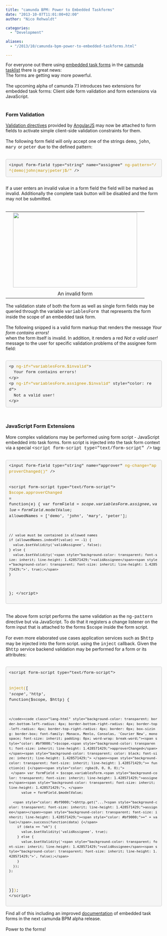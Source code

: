```yaml
---
title: "camunda BPM: Power to Embedded Taskforms"
date: "2013-10-07T11:01:00+02:00"
author: "Nico Rehwaldt"

categories:
  - "Development"

aliases:
  - "/2013/10/camunda-bpm-power-to-embedded-taskforms.html"

---
```


For everyone out there using <a href="http://docs.camunda.org/latest/guides/user-guide/#tasklist-task-forms-embedded-task-forms">embedded task forms</a>&nbsp;in the&nbsp;<a href="http://docs.camunda.org/latest/guides/user-guide/#tasklist">camunda tasklist</a>&nbsp;there is great news:<br />
The forms are getting way more powerful.<br />
<br />
The upcoming alpha of camunda 7.1 introduces two extensions for embedded task forms: Client side form validation and form extensions via JavaScript.<br />
<a name='more'></a><br />
<h3>
Form Validation</h3>
<div>
<a href="http://docs.angularjs.org/api/ng.directive:input">Validation directives</a>&nbsp;provided by&nbsp;<a href="http://angularjs.org/">AngularJS</a>&nbsp;may now be attached to form fields to activate simple client-side validation constraints for them.<br />
<br />
The following form field will only accept one of the strings <span style="font-family: Courier New, Courier, monospace;">demo</span>, <span style="font-family: Courier New, Courier, monospace;">john</span>, <span style="font-family: Courier New, Courier, monospace;">mary</span><span style="font-family: Courier New, Courier, monospace; font-size: x-small;"> </span>or <span style="font-family: Courier New, Courier, monospace;">peter</span>&nbsp;due to the defined pattern:<br />
<br /></div>
<pre style="background-color: whitesmoke; border-bottom-left-radius: 4px; border-bottom-right-radius: 4px; border-top-left-radius: 4px; border-top-right-radius: 4px; border: 1px solid rgb(204, 204, 204); box-sizing: border-box; font-family: Monaco, Menlo, Consolas, 'Courier New', monospace; font-size: 13px; line-height: 1.428571429; margin-bottom: 10px; padding: 9.5px; white-space: pre-wrap; word-break: break-all; word-wrap: break-word;"><code class="lang-html" style="background-color: transparent; border-bottom-left-radius: 4px; border-bottom-right-radius: 4px; border-top-left-radius: 4px; border-top-right-radius: 4px; border: 0px; box-sizing: border-box; color: inherit; font-family: Monaco, Menlo, Consolas, 'Courier New', monospace; font-size: inherit; padding: 0px; word-wrap: break-word;">&lt;input form-field type="string" name="assignee" </code><code class="lang-html" style="background-color: transparent; border-bottom-left-radius: 4px; border-bottom-right-radius: 4px; border-top-left-radius: 4px; border-top-right-radius: 4px; border: 0px; box-sizing: border-box; font-family: Monaco, Menlo, Consolas, 'Courier New', monospace; font-size: inherit; padding: 0px; word-wrap: break-word;"><span style="color: #bf9000;">ng-pattern="/^(demo|john|mary|peter)$<span id="goog_340102718"></span><span id="goog_340102719"></span>/"</span></code><code class="lang-html" style="background-color: transparent; border-bottom-left-radius: 4px; border-bottom-right-radius: 4px; border-top-left-radius: 4px; border-top-right-radius: 4px; border: 0px; box-sizing: border-box; color: inherit; font-family: Monaco, Menlo, Consolas, 'Courier New', monospace; font-size: inherit; padding: 0px; word-wrap: break-word;"> /&gt;</code></pre>
<br />
If a user enters an invalid value in a form field the field will be marked as invalid. Additionally the complete task button will be disabled and the form may not be submitted.<br />
<br />
<table align="center" cellpadding="0" cellspacing="0" class="tr-caption-container" style="margin-left: auto; margin-right: auto; text-align: center;"><tbody>
<tr><td style="text-align: center;"><a href="http://3.bp.blogspot.com/-T89lLYPYfyc/UlJnP-lEAWI/AAAAAAAAAJU/FyshaXHFadg/s1600/form-validated.png" imageanchor="1" style="padding: 1em;"><img border="0" height="241" src="http://3.bp.blogspot.com/-T89lLYPYfyc/UlJnP-lEAWI/AAAAAAAAAJU/FyshaXHFadg/s400/form-validated.png" width="400" /></a></td></tr>
<tr><td class="tr-caption" style="text-align: center;">An invalid form</td></tr>
</tbody></table>
The validation state of both the form as well as single form fields may be queried through the variable <span style="font-family: Courier New, Courier, monospace;">variablesForm </span>that represents the form inside the scope of an embedded task form.<br />
<div>
<br /></div>
<div>
The following snipped is a valid form markup that renders the message <i>Your form contains errors!</i><br />
<div class="separator" style="clear: both; text-align: center;">
</div>
<div>
when the form itself is invalid. In addition, it renders a red&nbsp;<i>Not a valid user!</i> message to the user for specific validation problems of the assignee form field:</div>
<div>
<br /></div>
<div>
<pre style="background-color: whitesmoke; border-bottom-left-radius: 4px; border-bottom-right-radius: 4px; border-top-left-radius: 4px; border-top-right-radius: 4px; border: 1px solid rgb(204, 204, 204); box-sizing: border-box; font-family: Monaco, Menlo, Consolas, 'Courier New', monospace; font-size: 13px; line-height: 1.428571429; margin-bottom: 10px; padding: 9.5px; white-space: pre-wrap; word-break: break-all; word-wrap: break-word;"><code class="lang-html" style="background-color: transparent; border-bottom-left-radius: 4px; border-bottom-right-radius: 4px; border-top-left-radius: 4px; border-top-right-radius: 4px; border: 0px; box-sizing: border-box; color: inherit; font-family: Monaco, Menlo, Consolas, 'Courier New', monospace; font-size: inherit; padding: 0px; word-wrap: break-word;">&lt;p </code><code class="lang-html" style="background-color: transparent; border-bottom-left-radius: 4px; border-bottom-right-radius: 4px; border-top-left-radius: 4px; border-top-right-radius: 4px; border: 0px; box-sizing: border-box; font-family: Monaco, Menlo, Consolas, 'Courier New', monospace; font-size: inherit; padding: 0px; word-wrap: break-word;"><span style="color: #bf9000;">ng-if="variablesForm.$invalid"</span></code><code class="lang-html" style="background-color: transparent; border-bottom-left-radius: 4px; border-bottom-right-radius: 4px; border-top-left-radius: 4px; border-top-right-radius: 4px; border: 0px; box-sizing: border-box; color: inherit; font-family: Monaco, Menlo, Consolas, 'Courier New', monospace; font-size: inherit; padding: 0px; word-wrap: break-word;">&gt;
  Your form contains errors!
&lt;/p&gt;
&lt;p </code><code class="lang-html" style="background-color: transparent; border-bottom-left-radius: 4px; border-bottom-right-radius: 4px; border-top-left-radius: 4px; border-top-right-radius: 4px; border: 0px; box-sizing: border-box; font-family: Monaco, Menlo, Consolas, 'Courier New', monospace; font-size: inherit; padding: 0px; word-wrap: break-word;"><span style="color: #bf9000;">ng-if="variablesForm.assignee.$invalid"</span></code><code class="lang-html" style="background-color: transparent; border-bottom-left-radius: 4px; border-bottom-right-radius: 4px; border-top-left-radius: 4px; border-top-right-radius: 4px; border: 0px; box-sizing: border-box; color: inherit; font-family: Monaco, Menlo, Consolas, 'Courier New', monospace; font-size: inherit; padding: 0px; word-wrap: break-word;"> style="color: red"&gt;
  Not a valid user!
&lt;/p&gt;</code></pre>
<br />
<h3>
JavaScript Form Extensions</h3>
</div>
</div>
<div>
More complex validations may be performed using form script - JavaScript embedded into task forms. form script is injected into the task form context via a special <span style="font-family: Courier New, Courier, monospace;">&lt;script form-script type="text/form-script" /&gt;</span> tag:</div>
<div>
<br /></div>
<div>
<pre style="background-color: whitesmoke; border-bottom-left-radius: 4px; border-bottom-right-radius: 4px; border-top-left-radius: 4px; border-top-right-radius: 4px; border: 1px solid rgb(204, 204, 204); box-sizing: border-box; font-family: Monaco, Menlo, Consolas, 'Courier New', monospace; font-size: 13px; line-height: 1.428571429; margin-bottom: 10px; padding: 9.5px; white-space: pre-wrap; word-break: break-all; word-wrap: break-word;"><code class="lang-html" style="background-color: transparent; border-bottom-left-radius: 4px; border-bottom-right-radius: 4px; border-top-left-radius: 4px; border-top-right-radius: 4px; border: 0px; box-sizing: border-box; font-family: Monaco, Menlo, Consolas, 'Courier New', monospace; font-size: inherit; padding: 0px; word-wrap: break-word;">&lt;input form-field type="string" name="approver" <span style="color: #bf9000;">ng-change="approverChanged()"</span> /&gt;

&lt;script form-script type="text/form-script"&gt;
  <span style="color: #bf9000;">$scope.</span><span style="background-color: transparent; font-size: inherit; line-height: 1.428571429;"><span style="color: #bf9000;">approverChanged</span> </span><span style="background-color: transparent; font-size: inherit; line-height: 1.428571429;">= function(e) {</span>
    var formField = $scope.variablesForm.assignee, 
        value = formField.$modelValue;
        allowedNames = ['demo', 'john', 'mary', 'peter'];

    // value must be contained in allowed names
    if (allowedNames.indexOf(value) == -1) {
      value.$setValidity('validAssignee', false);
    } else {
      value.$setValidity('<span style="background-color: transparent; font-size: inherit; line-height: 1.428571429;">validAssignee</span><span style="background-color: transparent; font-size: inherit; line-height: 1.428571429;">', true);</span>
    }
  };
&lt;/script&gt;</code></pre>
<div>
<br /></div>
The above form script performs the same validation as the <span style="font-family: Courier New, Courier, monospace;">ng-pattern</span> directive but via JavaScript. To do that it registers a change listener on the form input that is attached to the forms <span style="font-family: Courier New, Courier, monospace;">$scope</span> inside the form script.</div>
<div>
<br /></div>
<div>
For even more elaborated use cases application services such as <span style="font-family: Courier New, Courier, monospace;">$http</span> may be injected into the form script. using the <span style="font-family: Courier New, Courier, monospace;">inject</span>&nbsp;callback. Given the <span style="font-family: Courier New, Courier, monospace;">$http</span> service backend validation may be performed for a form or its attributes:&nbsp;</div>
<div>
<br /></div>
<div>
<pre style="background-color: whitesmoke; border-bottom-left-radius: 4px; border-bottom-right-radius: 4px; border-top-left-radius: 4px; border-top-right-radius: 4px; border: 1px solid rgb(204, 204, 204); box-sizing: border-box; font-family: Monaco, Menlo, Consolas, 'Courier New', monospace; font-size: 13px; line-height: 1.428571429; margin-bottom: 10px; padding: 9.5px; white-space: pre-wrap; word-break: break-all; word-wrap: break-word;"><code class="lang-html" style="background-color: transparent; border-bottom-left-radius: 4px; border-bottom-right-radius: 4px; border-top-left-radius: 4px; border-top-right-radius: 4px; border: 0px; box-sizing: border-box; color: inherit; font-family: Monaco, Menlo, Consolas, 'Courier New', monospace; font-size: inherit; padding: 0px; word-wrap: break-word;">&lt;script form-script type="text/form-script"&gt;

  </code><code class="lang-html" style="background-color: transparent; border-bottom-left-radius: 4px; border-bottom-right-radius: 4px; border-top-left-radius: 4px; border-top-right-radius: 4px; border: 0px; box-sizing: border-box; font-family: Monaco, Menlo, Consolas, 'Courier New', monospace; font-size: inherit; padding: 0px; word-wrap: break-word;"><span style="color: #bf9000;">inject(</span></code><code class="lang-html" style="background-color: transparent; border-bottom-left-radius: 4px; border-bottom-right-radius: 4px; border-top-left-radius: 4px; border-top-right-radius: 4px; border: 0px; box-sizing: border-box; color: inherit; font-family: Monaco, Menlo, Consolas, 'Courier New', monospace; font-size: inherit; padding: 0px; word-wrap: break-word;">[ '$scope', '$http', function($scope, $http) {

    </code><code class="lang-html" style="background-color: transparent; border-bottom-left-radius: 4px; border-bottom-right-radius: 4px; border-top-left-radius: 4px; border-top-right-radius: 4px; border: 0px; box-sizing: border-box; font-family: Monaco, Menlo, Consolas, 'Courier New', monospace; font-size: inherit; padding: 0px; word-wrap: break-word;"><span style="color: #bf9000;">$scope.<span style="background-color: transparent; font-size: inherit; line-height: 1.428571429;">approverChanged</span></span><span style="background-color: transparent; color: black; font-size: inherit; line-height: 1.428571429;"> </span><span style="background-color: transparent; font-size: inherit; line-height: 1.428571429;">= function(e) {</span><span style="color: rgba(0, 0, 0, 0);">
     </span> var formField = $scope.variablesForm.<span style="background-color: transparent; font-size: inherit; line-height: 1.428571429;">assignee</span><span style="background-color: transparent; font-size: inherit; line-height: 1.428571429;">, </span>
          value = formField.$modelValue;

      <span style="color: #bf9000;">$http.get("...?<span style="background-color: transparent; font-size: inherit; line-height: 1.428571429;">assignee</span></span><span style="background-color: transparent; font-size: inherit; line-height: 1.428571429;"><span style="color: #bf9000;">=" + value)</span>.success(function(data) {</span>
        if (data == "ok") {
          value.$setValidity('validAssignee', true);
        } else {
          value.$setValidity('<span style="background-color: transparent; font-size: inherit; line-height: 1.428571429;">validAssignee</span><span style="background-color: transparent; font-size: inherit; line-height: 1.428571429;">', false);</span>
        }
      });
    };
  }]<span style="color: #bf9000;">)</span>;
&lt;/script&gt;</code></pre>
</div>
<div>
Find all of this including an improved <a href="http://stage.docs.camunda.org/guides/user-guide/#task-forms" target="_blank">documentation</a>&nbsp;of embedded task forms in the next camunda BPM alpha release.</div>
<div>
<br /></div>
<div>
Power to the forms!</div>